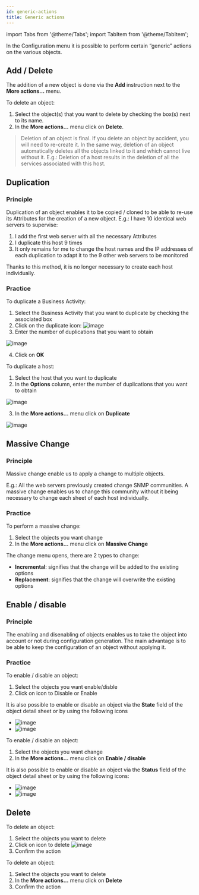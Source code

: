 ```yaml
---
id: generic-actions
title: Generic actions
---
```

import Tabs from '@theme/Tabs';
import TabItem from '@theme/TabItem';


In the Configuration menu it is possible to perform certain “generic” actions on the various objects.

## Add / Delete

The addition of a new object is done via the **Add** instruction next to the **More actions...** menu.

To delete an object:

1. Select the object(s) that you want to delete by checking the box(s) next to its name.
2. In the **More actions...** menu click on **Delete**.

> Deletion of an object is final. If you delete an object by accident, you will need to re-create it. In the same way,
> deletion of an object automatically deletes all the objects linked to it and which cannot live without it. E.g.:
> Deletion of a host results in the deletion of all the services associated with this host.

## Duplication

### Principle

Duplication of an object enables it to be copied / cloned to be able to re-use its Attributes for the creation of a new
object. E.g.: I have 10 identical web servers to supervise:

1. I add the first web server with all the necessary Attributes
2. I duplicate this host 9 times
3. It only remains for me to change the host names and the IP addresses of each duplication to adapt it to the 9 other web servers to be monitored

Thanks to this method, it is no longer necessary to create each host individually.

### Practice

<Tabs groupId="sync">
<TabItem value="New pages" label="New pages">

To duplicate a Business Activity:

1. Select the Business Activity that you want to duplicate by checking the associated box
2. Click on the duplicate icon: ![image](../assets/configuration/common/duplicate_new.png#thumbnail1)
3. Enter the number of duplications that you want to obtain

![image](../assets/configuration/common/duplicate_objects_new.png)

4. Click on **OK**

</TabItem>
<TabItem value="Legacy pages" label="Legacy pages">

To duplicate a host:

1. Select the host that you want to duplicate
2. In the **Options** column, enter the number of duplications that you want to obtain

![image](../assets/configuration/common/01duplicate.png)

3. In the **More actions...** menu click on **Duplicate**

![image](../assets/configuration/common/01duplicateobjects.png)

</TabItem>
</Tabs>

## Massive Change

### Principle

Massive change enable us to apply a change to multiple objects.

E.g.: All the web servers previously created change SNMP communities. A massive change enables us to change this
community without it being necessary to change each sheet of each host individually.

### Practice

To perform a massive change:

1. Select the objects you want change
2. In the **More actions...** menu click on **Massive Change**

The change menu opens, there are 2 types to change:

* **Incremental**: signifies that the change will be added to the existing options
* **Replacement**: signifies that the change will overwrite the existing options

## Enable / disable

### Principle

The enabling and disenabling of objects enables us to take the object into account or not during configuration generation.
The main advantage is to be able to keep the configuration of an object without applying it.

### Practice

<Tabs groupId="sync">
<TabItem value="New pages" label="New pages">

To enable / disable an object:

1. Select the objects you want enable/disble
2. Click on icon to Disable or Enable

It is also possible to enable or disable an object via the **State** field of the object detail sheet or by using the following icons

* ![image](../assets/configuration/common/enabled_new.png#thumbnail1)
* ![image](../assets/configuration/common/disabled_new.png#thumbnail1)

</TabItem>
<TabItem value="Legacy pages" label="Legacy pages">

To enable / disable an object:

1. Select the objects you want change
2. In the **More actions...**  menu click on **Enable / disable**

It is also possible to enable or disable an object via the **Status** field of the object detail sheet or by using the following icons:

* ![image](../assets/configuration/common/enabled.png#thumbnail1)
* ![image](../assets/configuration/common/disabled.png#thumbnail1)

</TabItem>
</Tabs>

## Delete

<Tabs groupId="sync">
<TabItem value="New pages" label="New pages">

To delete an object:

1. Select the objects you want to delete
2. Click on icon to delete ![image](../assets/configuration/common/delete_new.png#thumbnail1)
3. Confirm the action

</TabItem>
<TabItem value="Legacy pages" label="Legacy pages">

To delete an object:

1. Select the objects you want to delete
2. In the **More actions...**  menu click on **Delete**
3. Confirm the action

</TabItem>
</Tabs>
